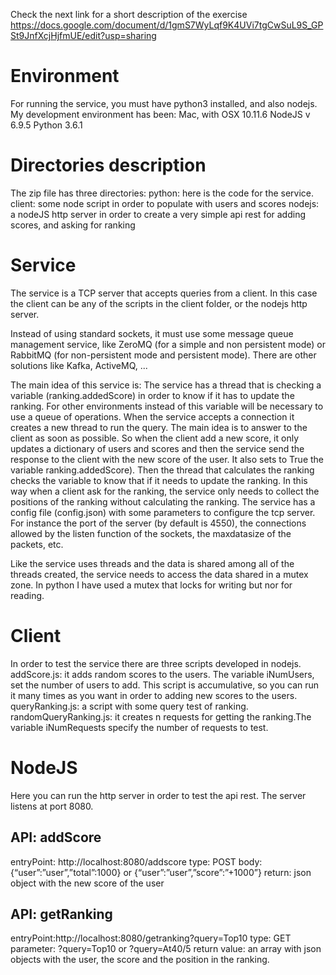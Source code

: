 Check the next link for a short description of the exercise
https://docs.google.com/document/d/1gmS7WyLqf9K4UVi7tgCwSuL9S_GPSt9JnfXcjHjfmUE/edit?usp=sharing

# Environment
For running the service, you must have python3 installed, and also nodejs.
My development environment has been:
Mac, with OSX 10.11.6
NodeJS v 6.9.5
Python 3.6.1

# Directories description
The zip file has three directories:
python: here is the code for the service.
client: some node script in order to populate with users and scores
nodejs: a nodeJS http server in order to create a very simple api rest for adding scores, and asking for ranking

# Service 
The service is a TCP server that accepts queries from a client. In this case the client can be any of the scripts in the client folder, or the nodejs http server.

Instead of using standard sockets, it must use some message queue management service, like ZeroMQ (for a simple and non persistent mode) or RabbitMQ (for non-persistent mode and persistent mode). There are other solutions like Kafka, ActiveMQ, ...

The main idea of this service is:
The service has a thread that is checking a variable (ranking.addedScore) in order to know if it has to update the ranking. For other environments instead of this variable will be necessary to use a queue of operations.
When the service accepts a connection it creates a new thread to run the query.
The main idea is to answer to the client as soon as possible. So when the client add a new score, it only updates a dictionary of users and scores and then the service send the response to the client with the new score of the user. It also sets to True the variable ranking.addedScore). Then the thread that calculates the ranking checks the variable to know that if it needs to update the ranking.
In this way when a client ask for the ranking, the service only needs to collect the positions of the ranking without calculating the ranking.
The service has a config file (config.json) with some parameters to configure the tcp server. For instance the port of the server (by default is 4550), the connections allowed by the listen function of the sockets, the maxdatasize of the packets, etc.

Like the service uses threads and the data is shared among all of the threads created, the service needs to access the data shared in a mutex zone. In python I have used a mutex that locks for writing but nor for reading.

# Client
In order to test the service there are three scripts developed in nodejs.
addScore.js: it adds random scores to the users. The variable iNumUsers, set the number of users to add. This script is accumulative, so you can run it many times as you want in order to adding new scores to the users.
queryRanking.js: a script with some query test of ranking.
randomQueryRanking.js: it creates n requests for getting the ranking.The variable iNumRequests specify the number of requests to test.

# NodeJS
Here you can run the http server in order to test the api rest.
The server listens at port 8080.

## API: addScore
entryPoint: http://localhost:8080/addscore
type: POST
body: {“user”:”user”,”total”:1000} or {“user”:”user”,”score”:”+1000”}
return: json object with the new score of the user


## API: getRanking
entryPoint:http://localhost:8080/getranking?query=Top10
type: GET
parameter: ?query=Top10 or ?query=At40/5
return value: an array with json objects with the user, the score and the position in the ranking.


